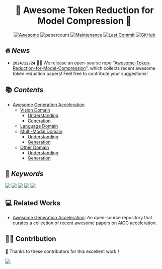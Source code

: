<div align=center>

# 🔎 Awesome Token Reduction for Model Compression 🚀

[![Awesome](https://cdn.rawgit.com/sindresorhus/awesome/d7305f38d29fed78fa85652e3a63e154dd8e8829/media/badge.svg)](https://github.com/sindresorhus/awesome)
![papercount](https://img.shields.io/badge/paper_count-200+-pink)
[![Maintenance](https://img.shields.io/badge/maintained%3F-yes-green.svg)](https://github.com/Naereen/StrapDown.js/graphs/commit-activity)
[![Last Commit](https://img.shields.io/github/last-commit/xuyang-liu16/Awesome-Token-Reduction-for-Model-Compression.svg?style=flat&color=orange)](https://github.com/xuyang-liu16/Awesome-Token-Reduction-for-Model-Compression)
[![GitHub](https://img.shields.io/github/stars/xuyang-liu16/Awesome-Token-Reduction-for-Model-Compression.svg?style=social)](https://github.com/xuyang-liu16/Awesome-Token-Reduction-for-Model-Compression.git)  


</div>

## 🔥 <span id="head1"> *News* </span>

* **`2024/12/24`** 🤗🤗 We release an open-sourse repo "[Awesome-Token-Reduction-for-Model-Compression](https://github.com/xuyang-liu16/Awesome-Token-Reduction-for-Model-Compression)", which collects recent awesome token reduction papers! Feel free to contribute your suggestions!

## 📚 <span id="head1"> *Contents* </span>

- [Awesome Generation Acceleration](README.md)
    - [Vision Domain](https://github.com/xuyang-liu16/Awesome-Token-Reduction-for-Model-Compression/tree/main/Vision%20Domain)
        - [Understanding](https://github.com/xuyang-liu16/Awesome-Token-Reduction-for-Model-Compression/blob/main/Vision%20Domain/Understanding.md)
        - [Generation](https://github.com/xuyang-liu16/Awesome-Token-Reduction-for-Model-Compression/blob/main/Vision%20Domain/Generation.md)
    - [Language Domain](https://github.com/xuyang-liu16/Awesome-Token-Reduction-for-Model-Compression/blob/main/Language%20Domain/token-reduction-in-language-domain.md)
    - [Multi-Modal Domain](https://github.com/xuyang-liu16/Awesome-Token-Reduction-for-Model-Compression/tree/main/Multi-modal%20Domain)
        - [Understanding](https://github.com/xuyang-liu16/Awesome-Token-Reduction-for-Model-Compression/blob/main/Multi-modal%20Domain/Understanding.md)
        - [Generation](https://github.com/xuyang-liu16/Awesome-Token-Reduction-for-Model-Compression/blob/main/Multi-modal%20Domain/Generation.md)
    - [Other Domain](https://github.com/xuyang-liu16/Awesome-Token-Reduction-for-Model-Compression/tree/main/Other%20Domain)
        - [Understanding](https://github.com/xuyang-liu16/Awesome-Token-Reduction-for-Model-Compression/blob/main/Other%20Domain/Understanding.md)
        - [Generation](https://github.com/xuyang-liu16/Awesome-Token-Reduction-for-Model-Compression/blob/main/Other%20Domain/Generation.md)


## 💬 <span id="head1"> *Keywords* </span>
![](https://img.shields.io/badge/Method_Abbreviation-blue) ![](https://img.shields.io/badge/Downstream_Application-green)  ![](https://img.shields.io/badge/W./W.O._Training-brown) ![](https://img.shields.io/badge/Reduction_Criteria-purple) ![](https://img.shields.io/badge/Reduction_Mechanism-orange)

## 💻 Related Works

* [Awesome Generation Acceleration](https://github.com/xuyang-liu16/Awesome-Generation-Acceleration): An open-source repository that curates a collection of recent awesome papers on AIGC acceleration.


## 🧑‍💻 Contribution

👏 Thanks to these contributors for this excellent work！

<a href="https://github.com/xuyang-liu16/Awesome-Token-Reduction-for-Model-Compression/graphs/contributors">
  <img src="https://contrib.rocks/image?repo=xuyang-liu16/Awesome-Token-Reduction-for-Model-Compression" />
</a>
